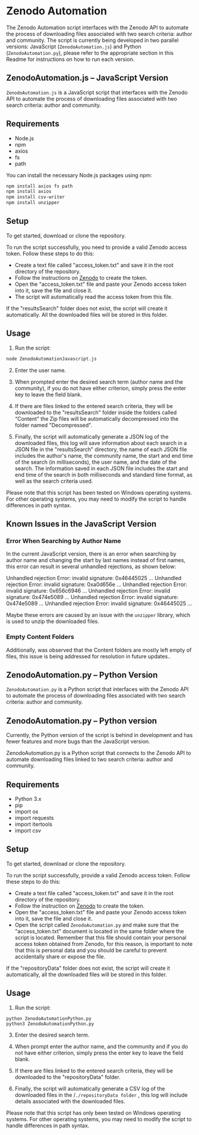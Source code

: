 # Zenodo Automation

The Zenodo Automation script interfaces with the Zenodo API to automate the process of downloading files associated with two search criteria: author and community. The script is currently being developed in two parallel versions: JavaScript (`ZenodoAutomation.js`) and Python (`ZenodoAutomation.py`), please refer to the appropriate section in this Readme for instructions on how to run each version.

## ZenodoAutomation.js – JavaScript Version

 `ZenodoAutomation.js` is a JavaScript script that interfaces with the Zenodo API to automate the process of downloading files associated with two search criteria: author and community.

## Requirements

- Node.js
- npm
- axios
- fs
- path

You can install the necessary Node.js packages using npm:

```bash
npm install axios fs path
npm install axios
npm install csv-writer
npm install unzipper

```

## Setup

To get started, download or clone the repository.

To run the script successfully, you need to provide a valid Zenodo access token. Follow these steps to do this:
- Create a text file called "access_token.txt" and save it in the root directory of the repository.
- Follow the instructions on [Zenodo](https://developers.zenodo.org/#quickstart-upload) to create the token.
- Open the "access_token.txt" file and paste your Zenodo access token into it, save the file and close it.
- The script will automatically read the access token from this file.

If the "resultsSearch" folder does not exist, the script will create it automatically. All the downloaded files will be stored in this folder.

## Usage

1. Run the script:

```bash
node ZenodoAutomationJavascript.js
```

2. Enter the user name.

3. When prompted enter the desired search term (author name and the community), if you do not have either criterion, simply press the enter key to leave the field blank.

4. If there are files linked to the entered search criteria, they will be downloaded to the "resultsSearch" folder inside the folders called “Content” the Zip files will be automatically decompressed into the folder named "Decompressed".

5. Finally, the script will automatically generate a JSON log of the downloaded files, this log will save information about each search in a JSON file in the "resultsSearch" directory, the name of each JSON file includes the author's name, the community name, the start and end time of the search (in milliseconds), the user name, and the date of the search. The information saved in each JSON file includes the start and end time of the search in both milliseconds and standard time format, as well as the search criteria used.

Please note that this script has been tested on Windows operating systems. For other operating systems, you may need to modify the script to handle differences in path syntax.

## Known Issues in the JavaScript Version

### Error When Searching by Author Name

In the current JavaScript version, there is an error when searching by author name and changing the start by last names instead of first names, this error can result in several unhandled rejections, as shown below:

Unhandled rejection Error: invalid signature: 0x46445025 ... Unhandled rejection Error: invalid signature: 0xa0d656e ... Unhandled rejection Error: invalid signature: 0x656c6946 ... Unhandled rejection Error: invalid signature: 0x474e5089 ... Unhandled rejection Error: invalid signature: 0x474e5089 ... Unhandled rejection Error: invalid signature: 0x46445025 ...

Maybe these errors are caused by an issue with the `unzipper` library, which is used to unzip the downloaded files.

### Empty Content Folders

Additionally, was observed that the Content folders are mostly left empty of files, this issue is being addressed for resolution in future updates..

## ZenodoAutomation.py – Python Version

 `ZenodoAutomation.py` is a Python script that interfaces with the Zenodo API to automate the process of downloading files associated with two search criteria: author and community.

## ZenodoAutomation.py – Python version
Currently, the Python version of the script is behind in development and has fewer features and more bugs than the JavaScript version.

ZenodoAutomation.py  is a Python script that connects to the Zenodo API to automate downloading files linked to two search criteria: author and community.

## Requirements

- Python 3.x
- pip
- import os
- import requests
- import itertools
- import csv

## Setup

To get started, download or clone the repository.

To run the script successfully, provide a valid Zenodo access token. Follow these steps to do this:
- Create a text file called "access_token.txt" and save it in the root directory of the repository.
- Follow the instruction on [Zenodo](https://developers.zenodo.org/#quickstart-upload) to create the token.
- Open the "access_token.txt" file and paste your Zenodo access token into it, save the file and close it.
- Open the script called `ZenodoAutomation.py` and make sure that the "access_token.txt" document is located in the same folder where the script is located. Remember that this file should contain your personal access token obtained from Zenodo, for this reason, is important to note that this is personal data and you should be careful to prevent accidentally share or expose the file.

If the "repositoryData" folder does not exist, the script will create it automatically, all the downloaded files will be stored in this folder.

## Usage

1. Run the script:
   
```
python ZenodoAutomationPython.py
python3 ZenodoAutomationPython.py
```

3. Enter the desired search term.

4. When prompt enter the author name, and the community and if you do not have either criterion, simply press the enter key to leave the field blank.

5. If there are files linked to the entered search criteria, they will be downloaded to the "repositoryData" folder.

6. Finally, the script will automatically generate a CSV log of the downloaded files in the /`./repositoryData folder` , this log will include details associated with the downloaded files.

Please note that this script has only been tested on Windows operating systems. For other operating systems, you may need to modify the script to handle differences in path syntax.
